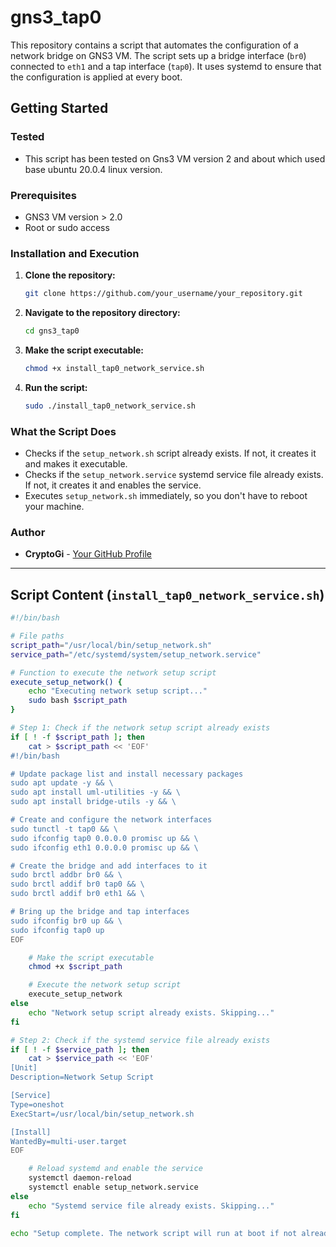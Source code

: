 # gns3_tap0


This repository contains a script that automates the configuration of a network bridge on GNS3 VM. The script sets up a bridge interface (`br0`) connected to `eth1` and a tap interface (`tap0`). It uses systemd to ensure that the configuration is applied at every boot.

## Getting Started


### Tested 
- This script has been tested on Gns3 VM version 2 and about which used base ubuntu 20.0.4 linux version.
  
### Prerequisites

- GNS3 VM version > 2.0 
- Root or sudo access

### Installation and Execution

1. **Clone the repository:**
    ```bash
    git clone https://github.com/your_username/your_repository.git
    ```

2. **Navigate to the repository directory:**
    ```bash
    cd gns3_tap0
    ```

3. **Make the script executable:**
    ```bash
    chmod +x install_tap0_network_service.sh
    ```

4. **Run the script:**
    ```bash
    sudo ./install_tap0_network_service.sh
    ```

### What the Script Does

- Checks if the `setup_network.sh` script already exists. If not, it creates it and makes it executable.
- Checks if the `setup_network.service` systemd service file already exists. If not, it creates it and enables the service.
- Executes `setup_network.sh` immediately, so you don't have to reboot your machine.

### Author

- **CryptoGi** - [Your GitHub Profile](https://github.com/your_username)

---

## Script Content (`install_tap0_network_service.sh`)

```bash
#!/bin/bash

# File paths
script_path="/usr/local/bin/setup_network.sh"
service_path="/etc/systemd/system/setup_network.service"

# Function to execute the network setup script
execute_setup_network() {
    echo "Executing network setup script..."
    sudo bash $script_path
}

# Step 1: Check if the network setup script already exists
if [ ! -f $script_path ]; then
    cat > $script_path << 'EOF'
#!/bin/bash

# Update package list and install necessary packages
sudo apt update -y && \
sudo apt install uml-utilities -y && \
sudo apt install bridge-utils -y && \

# Create and configure the network interfaces
sudo tunctl -t tap0 && \
sudo ifconfig tap0 0.0.0.0 promisc up && \
sudo ifconfig eth1 0.0.0.0 promisc up && \

# Create the bridge and add interfaces to it
sudo brctl addbr br0 && \
sudo brctl addif br0 tap0 && \
sudo brctl addif br0 eth1 && \

# Bring up the bridge and tap interfaces
sudo ifconfig br0 up && \
sudo ifconfig tap0 up
EOF

    # Make the script executable
    chmod +x $script_path

    # Execute the network setup script
    execute_setup_network
else
    echo "Network setup script already exists. Skipping..."
fi

# Step 2: Check if the systemd service file already exists
if [ ! -f $service_path ]; then
    cat > $service_path << 'EOF'
[Unit]
Description=Network Setup Script

[Service]
Type=oneshot
ExecStart=/usr/local/bin/setup_network.sh

[Install]
WantedBy=multi-user.target
EOF

    # Reload systemd and enable the service
    systemctl daemon-reload
    systemctl enable setup_network.service
else
    echo "Systemd service file already exists. Skipping..."
fi

echo "Setup complete. The network script will run at boot if not already configured."
